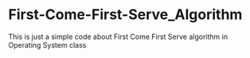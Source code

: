 # First-Come-First-Serve_Algorithm
This is just a simple code about First Come First Serve algorithm in Operating System class
